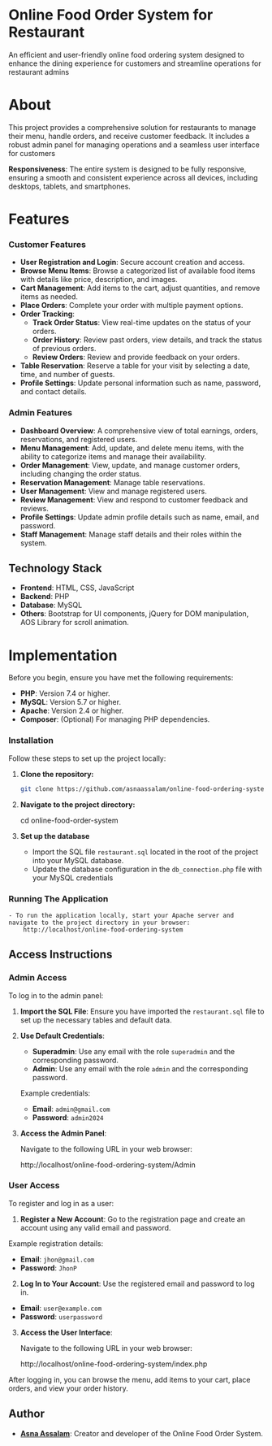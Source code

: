# Online Food Order System for Restaurant
An efficient and user-friendly online food ordering system designed to enhance the dining experience for customers and streamline operations for restaurant admins

# About
This project provides a comprehensive solution for restaurants to manage their menu, handle orders, and receive customer feedback. It includes a robust admin panel for managing operations and a seamless user interface for customers

**Responsiveness**: The entire system is designed to be fully responsive, ensuring a smooth and consistent experience across all devices, including desktops, tablets, and smartphones.

# Features

### Customer Features

- **User Registration and Login**: Secure account creation and access.
- **Browse Menu Items**: Browse a categorized list of available food items with details like price, description, and images.
- **Cart Management**: Add items to the cart, adjust quantities, and remove items as needed.
- **Place Orders**: Complete your order with multiple payment options.
- **Order Tracking**:
  - **Track Order Status**: View real-time updates on the status of your orders.
  - **Order History**: Review past orders, view details, and track the status of previous orders.
  - **Review Orders**: Review and provide feedback on your orders.
- **Table Reservation**: Reserve a table for your visit by selecting a date, time, and number of guests.
- **Profile Settings**: Update personal information such as name, password, and contact details.

### Admin Features

- **Dashboard Overview**: A comprehensive view of total earnings, orders, reservations, and registered users.
- **Menu Management**: Add, update, and delete menu items, with the ability to categorize items and manage their availability.
- **Order Management**: View, update, and manage customer orders, including changing the order status.
- **Reservation Management**: Manage table reservations.
- **User Management**: View and manage registered users.
- **Review Management**: View and respond to customer feedback and reviews.
- **Profile Settings**: Update admin profile details such as name, email, and password.
- **Staff Management**: Manage staff details and their roles within the system.

## Technology Stack

- **Frontend**: HTML, CSS, JavaScript
- **Backend**: PHP
- **Database**: MySQL
- **Others**: Bootstrap for UI components, jQuery for DOM manipulation, AOS Library for scroll animation.

# Implementation

Before you begin, ensure you have met the following requirements:

- **PHP**: Version 7.4 or higher.
- **MySQL**: Version 5.7 or higher.
- **Apache**: Version 2.4 or higher.
- **Composer**: (Optional) For managing PHP dependencies.

### Installation

Follow these steps to set up the project locally:

1. **Clone the repository:**

   ```bash
   git clone https://github.com/asnaassalam/online-food-ordering-system.git

2. **Navigate to the project directory:**
    
     cd online-food-order-system

3. **Set up the database**
    - Import the SQL file `restaurant.sql` located in the root of the project into your MySQL database.
    - Update the database configuration in the `db_connection.php` file with your MySQL credentials

### Running The Application
    - To run the application locally, start your Apache server and navigate to the project directory in your browser:
        http://localhost/online-food-ordering-system
        
       
## Access Instructions

### Admin Access

To log in to the admin panel:

1. **Import the SQL File**: Ensure you have imported the `restaurant.sql` file to set up the necessary tables and default data.

2. **Use Default Credentials**:
   - **Superadmin**: Use any email with the role `superadmin` and the corresponding password.
   - **Admin**: Use any email with the role `admin` and the corresponding password.

   Example credentials:
   - **Email**: `admin@gmail.com`
   - **Password**: `admin2024`

3. **Access the Admin Panel**: 

   Navigate to the following URL in your web browser:

    http://localhost/online-food-ordering-system/Admin

### User Access

To register and log in as a user:

1. **Register a New Account**: Go to the registration page and create an account using any valid email and password.

Example registration details:
- **Email**: `jhon@gmail.com`
- **Password**: `JhonP`

2. **Log In to Your Account**: Use the registered email and password to log in.

- **Email**: `user@example.com`
- **Password**: `userpassword`

3. **Access the User Interface**:

    Navigate to the following URL in your web browser:

     http://localhost/online-food-ordering-system/index.php

After logging in, you can browse the menu, add items to your cart, place orders, and view your order history.

## Author

- **[Asna Assalam](https://github.com/asnaassalam)**: Creator and developer of the Online Food Order System.
